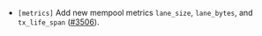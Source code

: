- `[metrics]` Add new mempool metrics `lane_size`, `lane_bytes`, and `tx_life_span`
  ([#3506](https://github.com/cometbft/cometbft/issue/3506)).
